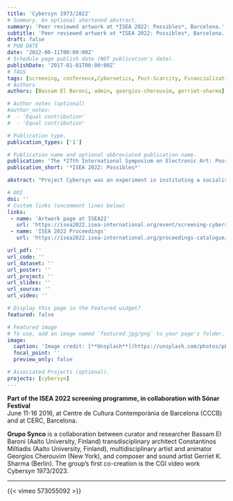 ```yaml
---
title: 'Cybersyn 1973/2022'
# Summary. An optional shortened abstract.
summary: 'Peer reviewed artwork at *ISEA 2022: Possibles*, Barcelona.'
subtitle: 'Peer reviewed artwork at *ISEA 2022: Possibles*, Barcelona.'
draft: false
# PUB DATE
date: '2022-06-11T00:00:00Z' 
# Schedule page publish date (NOT publication's date).
publishDate: '2017-01-01T00:00:00Z'
# TAGS 
tags: [screening, conference,Cybernetics, Post-Scarcity, Financialization, Repurposing Infrastructures, Sci-Fi, fix, get image]
# Authors
authors: [Bassam El Baroni, admin, georgios-cherouvim, gerriet-sharma]

# Author notes (optional)
#author_notes:
#  - 'Equal contribution'
#  - 'Equal contribution'

# Publication type.
publication_types: ['1']

# Publication name and optional abbreviated publication name.
publication: 'The *27th International Symposium on Electronic Art: Possibles* (ISEA), Barcelona.'
publication_short: '*ISEA 2022: Possibles*'

abstract: "Project Cybersyn was an experiment in instituting a socialist networked economy embraced by the short-lived Salvador Allende government of Chile (1970 – 1973) and developed together with the British cybernetician Stafford Beer. For the past decade, Project Cybersyn has been a recurrent reference – a best practice from the past – in discussions around the repurposing of hegemonic technological infrastructures and their redirection towards more equitable economic and social practices. The iconic image of Project Cybersyn’s control room – with its sci-fi appearance – represents a technical and aesthetic object that alludes to negotiation, democratic decision making, and social welfare. The allure of this image is the starting point for the video which proposes that desires for post-scarcity and postcapitalist economics must grapple with the shifts in the political, economic, and technological conditions of possibility that have transpired since Project Cybersyn. To this end the control room image itself becomes a platform for alien mutations, philosophical speculations, and social commitments. What would it take to reimagine the artefactual Cybersyn for our hyper-financialized day and age? For this work, curator and researcher Bassam El Baroni and transdisciplinary architect Constantinos Miltiadis collaborated with multidisciplinary artist and animator Georgios Cherouvim, and composer and sound artist Gerriet K. Sharma to bring this question to life."

# DOI 
doi: ''
# Custom links (uncomment lines below)
links:
 - name: 'Artwork page at ISEA22'
   url: 'https://isea2022.isea-international.org/event/screening-cybersyn-1973-2023/'
 - name: 'ISEA 2022 Proceedings'
   url: 'https://isea2022.isea-international.org/proceedings-catalogue/'

url_pdf: ''
url_code: ''
url_dataset: ''
url_poster: ''
url_project: ''
url_slides: ''
url_source: ''
url_video: ''

# Display this page in the Featured widget?
featured: false

# Featured image
# To use, add an image named `featured.jpg/png` to your page's folder.
image:
  caption: 'Image credit: [**Unsplash**](https://unsplash.com/photos/pLCdAaMFLTE)'
  focal_point: ''
  preview_only: false

# Associated Projects (optional).
projects: [cybersyn]
---
```


**Part of the ISEA 2022 screening programme, in collaboration with  Sónar Festival**  
June 11-16 2016, at Centre de Cultura Contemporània de Barcelona (CCCB) and at CERC, Barcelona. 

**Grupo Synco** is a collaboration between curator and researcher Bassam El Baroni (Aalto University, Finland) transdisciplinary architect Constantinos Miltiadis (Aalto University, Finland), multidisciplinary artist and animator Georgios Cherouvim (New York), and composer and sound artist Gerriet K. Sharma (Berlin). The group’s first co-creation is the CGI video work Cybersyn 1973/2023.

---


{{< vimeo 573055092 >}}

